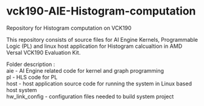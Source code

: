 # vck190-AIE-Histogram-computation
Repository for Histogram computation on VCK190

This repository consists of source files for AI Engine Kernels, Programmable Logic (PL) and linux host application for Histogram calcualtion in AMD Versal VCK190 Evaluation Kit.

Folder description :   
aie - AI Engine related code for kernel and graph programming  
pl - HLS code for PL  
host - host application source code for running the system in Linux based host system  
hw_link_config - configuration files needed to build system project   